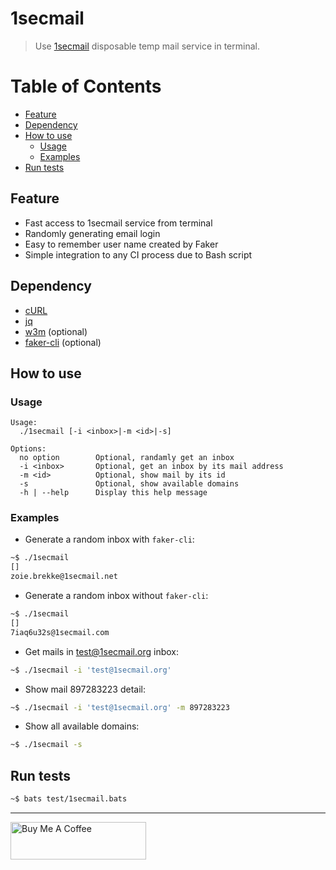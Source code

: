 # 1secmail

> Use [1secmail](https://www.1secmail.com/) disposable temp mail service in terminal.

# Table of Contents

- [Feature](#feature)
- [Dependency](#dependency)
- [How to use](#how-to-use)
  - [Usage](#usage)
  - [Examples](#examples)
- [Run tests](#run-tests)

## Feature

- Fast access to 1secmail service from terminal
- Randomly generating email login
- Easy to remember user name created by Faker
- Simple integration to any CI process due to Bash script

## Dependency

- [cURL](https://curl.haxx.se/download.html)
- [jq](https://stedolan.github.io/jq/)
- [w3m](http://w3m.sourceforge.net/) (optional)
- [faker-cli](https://github.com/lestoni/faker-cli) (optional)

## How to use

### Usage

```
Usage:
  ./1secmail [-i <inbox>|-m <id>|-s]

Options:
  no option        Optional, randamly get an inbox
  -i <inbox>       Optional, get an inbox by its mail address
  -m <id>          Optional, show mail by its id
  -s               Optional, show available domains
  -h | --help      Display this help message
```

### Examples

- Generate a random inbox with `faker-cli`:

```bash
~$ ./1secmail
[]
zoie.brekke@1secmail.net
```

- Generate a random inbox without `faker-cli`:

```bash
~$ ./1secmail
[]
7iaq6u32s@1secmail.com
```

- Get mails in test@1secmail.org inbox:

```bash
~$ ./1secmail -i 'test@1secmail.org'
```

- Show mail 897283223 detail:

```bash
~$ ./1secmail -i 'test@1secmail.org' -m 897283223
```

- Show all available domains:

```bash
~$ ./1secmail -s
```

## Run tests

```bash
~$ bats test/1secmail.bats
```

---

<a href="https://www.buymeacoffee.com/kevcui" target="_blank"><img src="https://cdn.buymeacoffee.com/buttons/v2/default-orange.png" alt="Buy Me A Coffee" height="60px" width="217px"></a>
